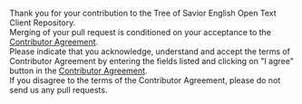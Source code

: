 Thank you for your contribution to the Tree of Savior English Open Text Client Repository.
<br>Merging of your pull request is conditioned on your acceptance to the <a href="https://www.clahub.com/agreements/bonospeak/EnglishTranslation"> Contributor Agreement</a>.
<br>Please indicate that you acknowledge, understand and accept the terms of Contributor Agreement by entering the fields listed and clicking on "I agree" button in the <a href="https://www.clahub.com/agreements/bonospeak/EnglishTranslation"> Contributor Agreement</a>.
<br>If you disagree to the terms of the Contributor Agreement, please do not send us any pull requests.
